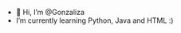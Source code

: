 - 👋 Hi, I’m @Gonzaliza
- I’m currently learning Python, Java and HTML :)
<!---
Gonzaliza/Gonzaliza is a ✨ special ✨ repository because its `README.md` (this file) appears on your GitHub profile.
You can click the Preview link to take a look at your changes.
--->
